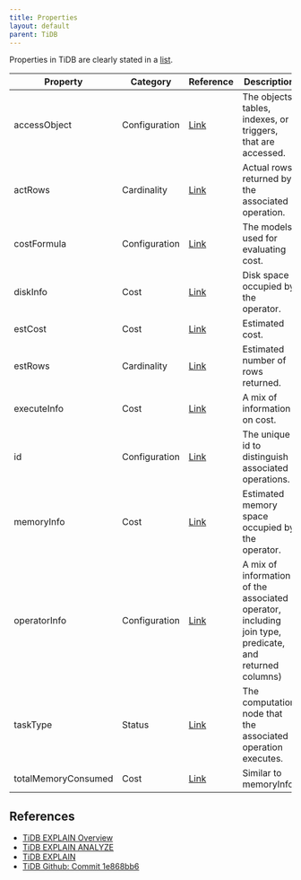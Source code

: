 ```yaml
---
title: Properties
layout: default
parent: TiDB
---
```


Properties in TiDB are clearly stated in a [list](https://github.com/pingcap/tidb/blob/f54e63ba2/planner/core/common_plans.go#L658).


| Property            | Category      | Reference                                                                                | Description                                                                                            |
| ------------------- | ------------- | ---------------------------------------------------------------------------------------- | ------------------------------------------------------------------------------------------------------ |
| accessObject        | Configuration | [Link](https://github.com/pingcap/tidb/blob/f54e63ba2/planner/core/common_plans.go#L663) | The objects, tables, indexes, or triggers, that are accessed.                                          |
| actRows             | Cardinality   | [Link](https://github.com/pingcap/tidb/blob/f54e63ba2/planner/core/common_plans.go#L661) | Actual rows returned by the associated operation.                                                      |
| costFormula         | Configuration | [Link](https://github.com/pingcap/tidb/blob/f54e63ba2/planner/core/common_plans.go#L667) | The models used for evaluating cost.                                                                   |
| diskInfo            | Cost          | [Link](https://github.com/pingcap/tidb/blob/f54e63ba2/planner/core/common_plans.go#L669) | Disk space occupied by the operator.                                                                   |
| estCost             | Cost          | [Link](https://github.com/pingcap/tidb/blob/f54e63ba2/planner/core/common_plans.go#L666) | Estimated cost.                                                                                        |
| estRows             | Cardinality   | [Link](https://github.com/pingcap/tidb/blob/f54e63ba2/planner/core/common_plans.go#L660) | Estimated number of rows returned.                                                                     |
| executeInfo         | Cost          | [Link](https://github.com/pingcap/tidb/blob/f54e63ba2/planner/core/common_plans.go#L664) | A mix of information on cost.                                                                          |
| id                  | Configuration | [Link](https://github.com/pingcap/tidb/blob/f54e63ba2/planner/core/common_plans.go#L659) | The unique id to distinguish associated operations.                                                    |
| memoryInfo          | Cost          | [Link](https://github.com/pingcap/tidb/blob/f54e63ba2/planner/core/common_plans.go#L668) | Estimated memory space occupied by the operator.                                                       |
| operatorInfo        | Configuration | [Link](https://github.com/pingcap/tidb/blob/f54e63ba2/planner/core/common_plans.go#L665) | A mix of information of the associated operator, including join type, predicate, and returned columns) |
| taskType            | Status        | [Link](https://github.com/pingcap/tidb/blob/f54e63ba2/planner/core/common_plans.go#L662) | The computation node that the associated operation executes.                                           |
| totalMemoryConsumed | Cost          | [Link](https://github.com/pingcap/tidb/blob/f54e63ba2/planner/core/common_plans.go#L670) | Similar to memoryInfo.                                                                                 |

## References
* [TiDB EXPLAIN Overview](https://docs.pingcap.com/tidb/stable/explain-overviewn)
* [TiDB EXPLAIN ANALYZE](https://docs.pingcap.com/tidb/v6.5/sql-statement-explain-analyze)
* [TiDB EXPLAIN](https://docs.pingcap.com/tidb/v6.5/sql-statement-explain)
* [TiDB Github: Commit 1e868bb6](https://github.com/pingcap/tidb/tree/f54e63ba)